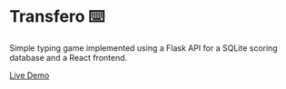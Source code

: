 # Transfero ⌨️

Simple typing game implemented using a Flask API for a SQLite scoring database and a React frontend.

[Live Demo](https://transfero.herokuapp.com/)
